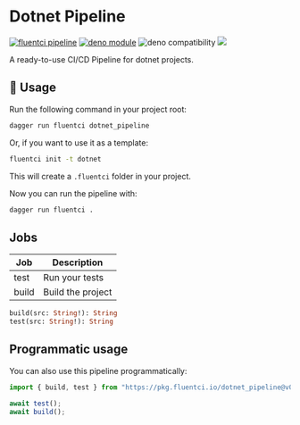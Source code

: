 # Dotnet Pipeline

[![fluentci pipeline](https://img.shields.io/badge/dynamic/json?label=pkg.fluentci.io&labelColor=%23000&color=%23460cf1&url=https%3A%2F%2Fapi.fluentci.io%2Fv1%2Fpipeline%2Fdotnet_pipeline&query=%24.version)](https://pkg.fluentci.io/dotnet_pipeline)
[![deno module](https://shield.deno.dev/x/dotnet_pipeline)](https://deno.land/x/dotnet_pipeline)
![deno compatibility](https://shield.deno.dev/deno/^1.37)
[![](https://img.shields.io/codecov/c/gh/fluent-ci-templates/dotnet-pipeline)](https://codecov.io/gh/fluent-ci-templates/dotnet-pipeline)

A ready-to-use CI/CD Pipeline for dotnet projects.


## 🚀 Usage

Run the following command in your project root:

```bash
dagger run fluentci dotnet_pipeline
```

Or, if you want to use it as a template:

```bash
fluentci init -t dotnet
```

This will create a `.fluentci` folder in your project.

Now you can run the pipeline with:

```bash
dagger run fluentci .
```

## Jobs

| Job   | Description       |
| ----- | ----------------- |
| test  | Run your tests    |
| build | Build the project |

```graphql
build(src: String!): String
test(src: String!): String
```

## Programmatic usage

You can also use this pipeline programmatically:

```ts
import { build, test } from "https://pkg.fluentci.io/dotnet_pipeline@v0.4.0/mod.ts";

await test();
await build();
```
